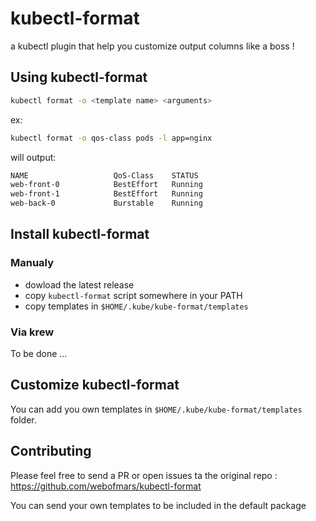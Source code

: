 # kubectl-format

a kubectl plugin that help you customize output columns like a boss !

## Using kubectl-format

```sh
kubectl format -o <template name> <arguments>
```

ex:

```sh
kubectl format -o qos-class pods -l app=nginx
```

will output:

```sh
NAME                   QoS-Class    STATUS
web-front-0            BestEffort   Running
web-front-1            BestEffort   Running
web-back-0             Burstable    Running
```

## Install kubectl-format

### Manualy

* dowload the latest release
* copy `kubectl-format` script somewhere in your PATH
* copy templates in `$HOME/.kube/kube-format/templates`

### Via krew

To be done ...

## Customize kubectl-format

You can add you own templates in `$HOME/.kube/kube-format/templates` folder.

## Contributing

Please feel free to send a PR or open issues ta the original repo : https://github.com/webofmars/kubectl-format

You can send your own templates to be included in the default package
